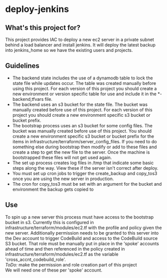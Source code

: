 # deploy-jenkins

## What's this project for?
This project provides IAC to deploy a new ec2 server in a private subnet behind a load balancer and install jenkins. It will deploy the latest backup into jenkins_home so we have the existing users and projects.   

## Guidelines 
- The backend state includes the use of a dynamodb table to lock the state file while updates occur. The table was created manually before using this project. For each version of this project you should create a new environment or version specific table for use and include it in the *-backend,tfvars file.   
- The backend uses an s3 bucket for the state file. The bucket was manually created before use of this project. For each version of this project you should create a new environment specific s3 bucket or bucket prefix.   
- The bootstrap process uses an s3 bucket for some config files. The bucket was manually created before use of this project. You should create a new environment specific s3 bucket or bucket prefix for the items in infrastructure/terraform/server_config_files. If you need to do something else during bootstrap then modify or add to these files and create a step to get the new file to the server. Once the machine is bootstrapped these files will not get used again.   
- The set up process creates log files in /tmp that indicate some basic steps along the way. View these if the server isn't correct after deploy.   
- You must set up cron jobs to trigger the create_backup and copy_tos3 once you are using the new server in production.  
- The cron for copy_tos3 must be set with an argument for the bucket and environment the backup gets copied to  

## Use
To spin up a new server this process must have access to the bootstrap bucket in s3. Currently this is configured in infrastructure/terraform/modules/ec2.tf with the profile and policy given the new server. Additionally permission needs to be granted to this server into the Dev account to trigger CodeBuild and access to the CodeBuild source S3 bucket. That role must be manually put in place in the 'spoke' accounts ahead of time and then referenced in the policy created in infrastructure/terraform/modules/ec2.tf as the variable 'cross_accnt_codebuild_role'.   
*ToDo:* make the permission and role creation part of this project   
We will need one of these per 'spoke' account.
